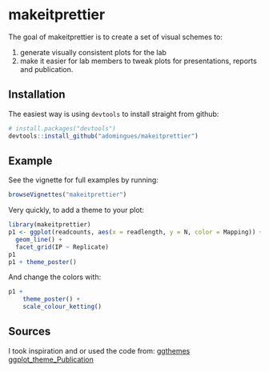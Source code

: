 # makeitprettier

The goal of makeitprettier is to create a set of visual schemes to:
1. generate visually consistent plots for the lab
2. make it easier for lab members to tweak plots for presentations, reports and publication.


## Installation

The easiest way is using `devtools` to install straight from github:

```r
# install.packages("devtools")
devtools::install_github("adomingues/makeitprettier")
```


## Example

See the vignette for full examples by running:

```r
browseVignettes("makeitprettier")
```

Very quickly, to add a theme to your plot:

```r
library(makeitprettier)
p1 <- ggplot(readcounts, aes(x = readlength, y = N, color = Mapping)) +
  geom_line() +
  facet_grid(IP ~ Replicate)
p1
p1 + theme_poster()
```

And change the colors with:

```r
p1 + 
    theme_poster() +
    scale_colour_ketting()
```


## Sources

I took inspiration and or used the code from:
[ggthemes](https://github.com/jrnold/ggthemes)
[ggplot_theme_Publication](https://github.com/koundy/ggplot_theme_Publication)